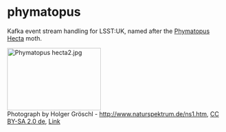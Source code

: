 # phymatopus
Kafka event stream handling for LSST:UK, named after the [Phymatopus Hecta](https://www.ukmoths.org.uk/species/phymatopus-hecta) moth.

<a href="https://commons.wikimedia.org/wiki/File:Phymatopus_hecta2.jpg#/media/File:Phymatopus_hecta2.jpg"><img src="https://upload.wikimedia.org/wikipedia/commons/7/7a/Phymatopus_hecta2.jpg" alt="Phymatopus hecta2.jpg" width="218" height="145"></a><br>Photograph by Holger Gröschl - <a rel="nofollow" class="external free" href="http://www.naturspektrum.de/ns1.htm">http://www.naturspektrum.de/ns1.htm</a>, <a href="http://creativecommons.org/licenses/by-sa/2.0/de/deed.en" title="Creative Commons Attribution-Share Alike 2.0 de">CC BY-SA 2.0 de</a>, <a href="https://commons.wikimedia.org/w/index.php?curid=475347">Link</a>
